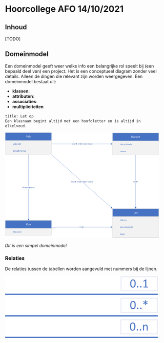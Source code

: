 # Hoorcollege AFO 14/10/2021

## Inhoud

[TODO]

## Domeinmodel

Een domeinmodel geeft weer welke info een belangrijke rol speelt bij (een bepaald deel van) een project. Het is een conceptueel diagram zonder veel details. Alleen de dingen die relevant zijn worden weergegeven. Een domeinmodel bestaat uit: 
- **klassen**: 
- **attributen**: 
- **associaties**: 
- **multipliciteiten**

```ad-warning
title: Let op
Een klasnaam begint altijd met een hoofdletter en is altijd in elkelvoud.
```

![domeinmodel-basic](../../assets/afo/2021-10-14/domeinmodel-basic.png)

*Dit is een simpel domeinmodel*

### Relaties

De relaties tussen de tabellen worden aangevuld met nummers bij de lijnen.

![0..1](../../Pasted%20image%2020211014154251.png)
![0..ster](../../Pasted%20image%2020211014154327.png)
![0..n](../../Pasted%20image%2020211014154639.png)